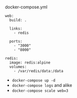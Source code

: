 docker-compose.yml
```
web:
  build: .

  links:
    - redis

  ports:
    - "3000"
    - "8000"

redis:
  image: redis:alpine
  volumes:
    - /var/redis/data:/data
```

- `docker-compose up -d`
- `docker-compose logs` and alike
- `docker-compose scale web=3`